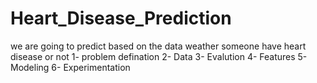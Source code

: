 # Heart_Disease_Prediction
we are going to predict based on the data weather someone have heart disease or not
1- problem defination
2- Data
3- Evalution
4- Features
5- Modeling
6- Experimentation
